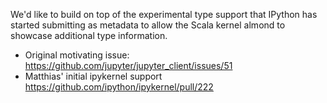 We'd like to build on top of the experimental type support that IPython has started submitting as metadata to allow the Scala kernel almond to showcase additional type information.

* Original motivating issue: https://github.com/jupyter/jupyter_client/issues/51
* Matthias' initial ipykernel support https://github.com/ipython/ipykernel/pull/222


